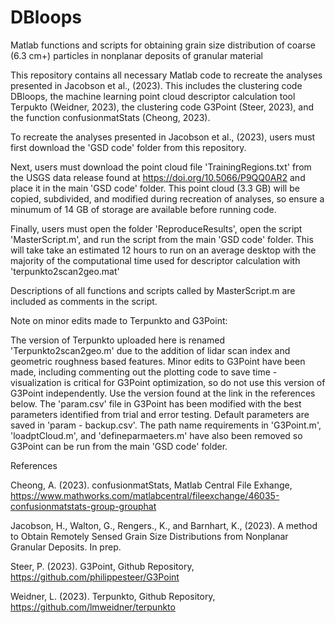 # DBloops
Matlab functions and scripts for obtaining grain size distribution of coarse (6.3 cm+) particles in nonplanar deposits of granular material

This repository contains all necessary Matlab code to recreate the analyses presented in Jacobson et al., (2023). This includes the clustering code DBloops, the machine learning point cloud descriptor calculation tool Terpukto (Weidner, 2023), the clustering code G3Point (Steer, 2023), and the function confusionmatStats (Cheong, 2023). 

To recreate the analyses presented in Jacobson et al., (2023), users must first download the 'GSD code' folder from this repository. 

Next, users must download the point cloud file 'TrainingRegions.txt' from the USGS data release found at https://doi.org/10.5066/P9QQ0AR2 and place it in the main 'GSD code' folder. This point cloud (3.3 GB) will be copied, subdivided, and modified during recreation of analyses, so ensure a minumum of 14 GB of storage are available before running code. 

Finally, users must open the folder 'ReproduceResults', open the script 'MasterScript.m', and run the script from the main 'GSD code' folder. This will take take an estimated 12 hours to run on an average desktop with the majority of the computational time used for descriptor calculation with 'terpunkto2scan2geo.mat'

Descriptions of all functions and scripts called by MasterScript.m are included as comments in the script.  

Note on minor edits made to Terpunkto and G3Point: 

The version of Terpunkto uploaded here is renamed 'Terpunkto2scan2geo.m' due to the addition of lidar scan index and geometric roughness based features. Minor edits to G3Point have been made, including commenting out the plotting code to save time - visualization is critical for G3Point optimization, so do not use this version of G3Point independently. Use the version found at the link in the references below. The 'param.csv' file in G3Point has been modified with the best parameters identified from trial and error testing. Default parameters are saved in 'param - backup.csv'. The path name requirements in 'G3Point.m', 'loadptCloud.m', and 'defineparmaeters.m' have also been removed so G3Point can be run from the main 'GSD code' folder. 




References

Cheong, A. (2023). confusionmatStats, Matlab Central File Exhange, https://www.mathworks.com/matlabcentral/fileexchange/46035-confusionmatstats-group-grouphat

Jacobson, H., Walton, G., Rengers., K., and Barnhart, K., (2023). A method to Obtain Remotely Sensed Grain Size Distributions from Nonplanar Granular Deposits. In prep. 

Steer, P. (2023). G3Point, Github Repository,  https://github.com/philippesteer/G3Point

Weidner, L. (2023). Terpunkto, Github Repository, https://github.com/lmweidner/terpunkto
